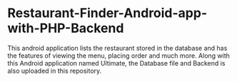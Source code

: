 # Restaurant-Finder-Android-app-with-PHP-Backend
This android application lists the restaurant stored in the database and has the features of viewing the menu, placing order and much more. Along with this Android application named Ultimate, the Database file and Backend is also uploaded in this repository.

